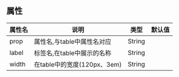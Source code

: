 ## 属性

| 属性名 | 说明                        | 类型   | 默认值 |
| ------ | --------------------------- | ------ | ------ |
| prop   | 属性名,与table中属性名对应  | String |        |
| label  | 标签名,在table中展示的名称  | String |        |
| width  | 在table中的宽度(120px、3em) | String |        |

